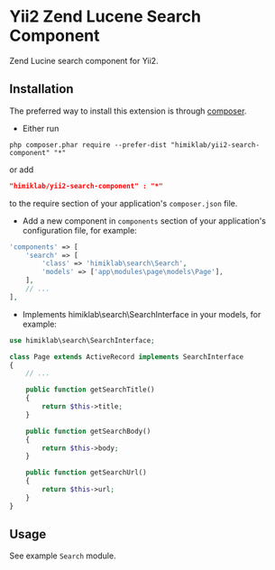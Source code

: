 Yii2 Zend Lucene Search Component
========================
Zend Lucine search component for Yii2.

Installation
------------
The preferred way to install this extension is through [composer](http://getcomposer.org/download/).

* Either run

```
php composer.phar require --prefer-dist "himiklab/yii2-search-component" "*"
```

or add

```json
"himiklab/yii2-search-component" : "*"
```

to the require section of your application's `composer.json` file.

* Add a new component in `components` section of your application's configuration file, for example:

```php
'components' => [
    'search' => [
        'class' => 'himiklab\search\Search',
        'models' => ['app\modules\page\models\Page'],
    ],
    // ...
],
```

* Implements himiklab\search\SearchInterface in your models, for example:

```php
use himiklab\search\SearchInterface;

class Page extends ActiveRecord implements SearchInterface
{
    // ...

    public function getSearchTitle()
    {
        return $this->title;
    }

    public function getSearchBody()
    {
        return $this->body;
    }

    public function getSearchUrl()
    {
        return $this->url;
    }
}
```

Usage
-----
See example `Search` module.
